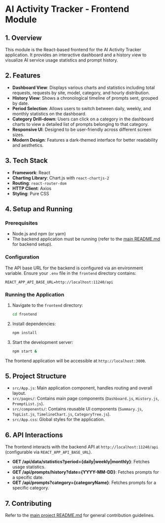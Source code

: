 # AI Activity Tracker - Frontend Module

## 1. Overview

This module is the React-based frontend for the AI Activity Tracker application. It provides an interactive dashboard and a history view to visualize AI service usage statistics and prompt history.

## 2. Features

*   **Dashboard View**: Displays various charts and statistics including total requests, requests by site, model, category, and hourly distribution.
*   **History View**: Shows a chronological timeline of prompts sent, grouped by date.
*   **Period Selection**: Allows users to switch between daily, weekly, and monthly statistics on the dashboard.
*   **Category Drill-down**: Users can click on a category in the dashboard charts to view a detailed list of prompts belonging to that category.
*   **Responsive UI**: Designed to be user-friendly across different screen sizes.
*   **Modern Design**: Features a dark-themed interface for better readability and aesthetics.

## 3. Tech Stack

*   **Framework**: React
*   **Charting Library**: Chart.js with `react-chartjs-2`
*   **Routing**: `react-router-dom`
*   **HTTP Client**: Axios
*   **Styling**: Pure CSS

## 4. Setup and Running

### Prerequisites

*   Node.js and npm (or yarn)
*   The backend application must be running (refer to the [main README.md](../README.md) for backend setup).

### Configuration

The API base URL for the backend is configured via an environment variable. Ensure your `.env` file in the `frontend` directory contains:

```
REACT_APP_API_BASE_URL=http://localhost:11240/api
```

### Running the Application

1.  Navigate to the `frontend` directory:
    ```bash
    cd frontend
    ```
2.  Install dependencies:
    ```bash
    npm install
    ```
3.  Start the development server:
    ```bash
    npm start &
    ```

The frontend application will be accessible at `http://localhost:3000`.

## 5. Project Structure

*   `src/App.js`: Main application component, handles routing and overall layout.
*   `src/pages/`: Contains main page components (`Dashboard.js`, `History.js`, `PromptList.js`).
*   `src/components/`: Contains reusable UI components (`Summary.js`, `TopList.js`, `TimelineChart.js`, `CategoryTree.js`).
*   `src/App.css`: Global styles for the application.

## 6. API Interactions

The frontend interacts with the backend API at `http://localhost:11240/api` (configurable via `REACT_APP_API_BASE_URL`).

*   **GET /api/data/statistics?period={daily|weekly|monthly}**: Fetches usage statistics.
*   **GET /api/prompts/history?date={YYYY-MM-DD}**: Fetches prompts for a specific date.
*   **GET /api/prompts?category={categoryName}**: Fetches prompts for a specific category.

## 7. Contributing

Refer to the [main project README.md](../README.md) for general contribution guidelines.
